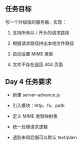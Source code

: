 ## 任务目标

写一个升级版的服务器，实现：

1. 支持所有以 / 开头的请求路径

2. 根据请求路径拼出本地文件路径

3. 自动设置 MIME 类型

4. 文件不存在返回 404 页面

## Day 4 任务要求

- 新建 server-advance.js

- 引入模块：http、fs、path

- 定义 MIME 类型映射表

- 统一处理请求逻辑

- 遇到未知后缀可以默认 text/plain

